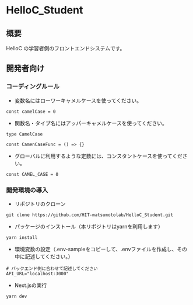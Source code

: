 # HelloC_Student

## 概要

HelloC の学習者側のフロントエンドシステムです。

## 開発者向け

### コーディングルール

- 変数名にはローワーキャメルケースを使ってください。
```
const camelCase = 0
```
- 関数名・タイプ名にはアッパーキャメルケースを使ってください。
```
type CamelCase

const CamenCaseFunc = () => {}
```
- グローバルに利用するような定数には、コンスタントケースを使ってください。
```
const CAMEL_CASE = 0
```

### 開発環境の導入
- リポジトリのクローン
```
git clone https://github.com/HIT-matsumotolab/HelloC_Student.git
```

- パッケージのインストール（本リポジトリはyarnを利用します）
```
yarn install
```

- 環境変数の設定（.env-sampleをコピーして、.envファイルを作成し、その中に記述してください。）
```
# バックエンド側に合わせて記述してください
API_URL="localhost:3000"
```

- Next.jsの実行
```
yarn dev
```
